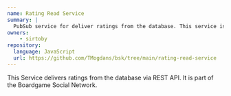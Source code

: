 ```yaml
---
name: Rating Read Service
summary: |
  PubSub service for deliver ratings from the database. This service is part of the Boardgame Social Network.
owners:
    - sirtoby
repository:
  language: JavaScript
  url: https://github.com/TMogdans/bsk/tree/main/rating-read-service
---
```


This Service delivers ratings from the database via REST API. It is part of the Boardgame Social Network.

<NodeGraph />
